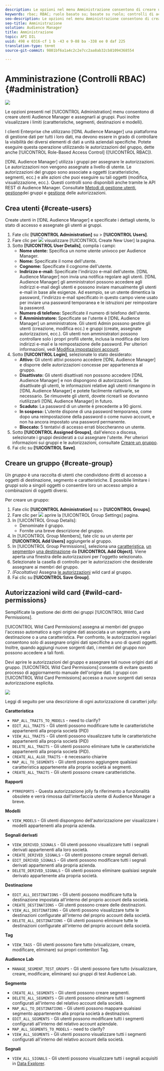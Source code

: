 ```yaml
---
description: Le opzioni nel menu Amministrazione consentono di creare utenti di Audience Manager e assegnarli ai gruppi. Puoi inoltre visualizzare i limiti (caratteristiche, segmenti, destinazioni e modelli).
keywords: rbac; RBAC; ruolo basato su; basate su ruolo; controlli di accesso basati su ruolo
seo-description: Le opzioni nel menu Amministrazione consentono di creare utenti di Audience Manager e assegnarli ai gruppi. Puoi inoltre visualizzare i limiti (caratteristiche, segmenti, destinazioni e modelli).
seo-title: Amministrazione
solution: Audience Manager
title: Amministrazione
topic: API DIL
uuid: 498 e 0316-cf 1 b -43 e 9-88 ba -338 ee 0 daf 225
translation-type: tm+mt
source-git-commit: 9801bf6a1a4c2c2e7cc2aa8ab32cb81094368554

---
```



# Amministrazione (Controlli RBAC) {#administration}

![](assets/rbac-controls.png)

Le opzioni presenti nel [!UICONTROL Administration] menu consentono di creare utenti Audience Manager e assegnarli ai gruppi. Puoi inoltre visualizzare i limiti (caratteristiche, segmenti, destinazioni e modelli).

I clienti Enterprise che utilizzano [!DNL Audience Manager] una piattaforma di gestione dati per tutti i loro dati, ma devono essere in grado di controllare la visibilità dei diversi elementi di dati a unità aziendali specifiche. Potete eseguire questa operazione utilizzando le autorizzazioni del gruppo, dette anche [!UICONTROL Role-Based Access Control] ([!UICONTROL RBAC]).

[!DNL Audience Manager] utilizza i gruppi per assegnare le autorizzazioni. Le autorizzazioni non vengono assegnate a livello di utente. Le autorizzazioni del gruppo sono associate a oggetti (caratteristiche, segmenti, ecc.) e alle azioni che puoi eseguire su tali oggetti (modifica, visualizzazione, ecc.). Questi controlli sono disponibili anche tramite le API REST di Audience Manager. Consultate [Metodi di gestione utenti](/help/using/api/rest-api-main/aam-api-user-group-permission/aam-api-user.md), [gestione](/help/using/api/rest-api-main/aam-api-user-group-permission/aam-api-group.md)dei gruppi e [gestione](/help/using/api/rest-api-main/aam-api-user-group-permission/aam-api-permissions.md) delle autorizzazioni.

## Crea utenti {#create-users}

<!-- t_create_users.xml -->

Create utenti in [!DNL Audience Manager] e specificate i dettagli utente, lo stato di accesso e assegnate gli utenti ai gruppi.

1. Fate clic **[!UICONTROL Administration]** su &gt; **[!UICONTROL Users]**.
1. Fare clic per ![](assets/icon_add.png) visualizzare [!UICONTROL Create New User] la pagina.
1. Sotto **[!UICONTROL User Details]**, compila i campi:
   * **Nome utente:** Specifica un nome utente univoco per Audience Manager.
   * **Nome:** Specificate il nome dell&#39;utente.
   * **Cognome:** Specificate il cognome dell&#39;utente.
   * **Indirizzo e-mail:** Specificate l&#39;indirizzo e-mail dell&#39;utente. [!DNL Audience Manager] non invia una notifica regolare agli utenti. [!DNL Audience Manager] gli amministratori possono accedere agli indirizzi e-mail degli utenti e possono inviare manualmente gli utenti e-mail in base alle esigenze. Ad esempio, se un utente dimentica la password, l&#39;indirizzo e-mail specificato in questo campo viene usato per inviare una password temporanea e le istruzioni per reimpostare la password.
   * **Numero di telefono:** Specificate il numero di telefono dell&#39;utente.
   * **È Amministratore:** Specificate se l&#39;utente è [!DNL Audience Manager] un amministratore. Gli utenti Admin possono gestire gli utenti (creazione, modifica ecc.) e gruppi (create, assegnate autorizzazioni, ecc.). Gli utenti non amministratori possono controllare solo i propri profili utente, inclusa la modifica dei loro indirizzi e-mail e la reimpostazione delle password. Per ulteriori informazioni, vedi [Modifica impostazioni account](../../features/administration/edit-account-settings.md).
1. Sotto **[!UICONTROL Login]**, selezionate lo stato desiderato:
   * **Attivo:** Gli utenti attivi possono accedere [!DNL Audience Manager] e disporre delle autorizzazioni concesse per appartenenza al gruppo.
   * **Disattivato:** Gli utenti disattivati non possono accedere [!DNL Audience Manager] e non dispongono di autorizzazioni. Se disattivate gli utenti, le informazioni relative agli utenti rimangono in [!DNL Audience Manager] e potete facilmente riattivarle, se necessario. Se rimuovete gli utenti, dovete ricrearli se dovranno riutilizzarli [!DNL Audience Manager] in futuro.
   * **Scaduto:** La password di un utente è precedente a 90 giorni.
   * **In sospeso:** L&#39;utente dispone di una password temporanea, come dopo una reimpostazione della password o come nuovo account, e non ha ancora impostato una password permanente.
   * **Bloccato:** 5 tentativi di accesso errati bloccheranno un utente.
1. Sotto **[!UICONTROL Assigned Groups]**, dall&#39;elenco a discesa, selezionate i gruppi desiderati a cui assegnare l&#39;utente.
Per ulteriori informazioni sui gruppi e le autorizzazioni, consultate [Creare un gruppo](../../features/administration/administration-overview.md#create-group).
1. Fai clic su **[!UICONTROL Save]**.

## Creare un gruppo {#create-group}

*Un gruppo* è una raccolta di utenti che condividono diritti di accesso a oggetti di destinazione, segmento e caratteristiche. È possibile limitare i gruppi solo a singoli oggetti o consentire loro un accesso ampio a combinazioni di oggetti diversi.

<!-- t_create_groups.xml -->

Per creare un gruppo:

1. Fate clic **[!UICONTROL Administration]** su &gt; **[!UICONTROL Groups]**.
1. Fare clic per ![](assets/icon_add.png) aprire la [!UICONTROL Group Settings] pagina.
1. In [!UICONTROL Group Details]:
   * Denominate il gruppo.
   * Fornite una breve descrizione del gruppo.
1. In [!UICONTROL Group Members], fate clic su un utente per **[!UICONTROL Add Users]** aggiungerle al gruppo.
1. In [!UICONTROL Group Permissions], seleziona una [caratteristica](../../features/traits/trait-details-page.md), [un segmento](../../features/segments/segments-purpose.md)o [una destinazione](../../features/destinations/destinations.md) da **[!UICONTROL Add Object]**.
Viene aperta una finestra delle autorizzazioni per l&#39;oggetto selezionato.
1. Selezionate la casella di controllo per le autorizzazioni che desiderate assegnare ai membri del gruppo.
1. *(Facoltativo)* Assegna [le autorizzazioni](../../features/administration/administration-overview.md#wild-card-permissions) wild card al gruppo.
1. Fai clic su **[!UICONTROL Save Group]**.

## Autorizzazioni wild card {#wild-card-permissions}

Semplificate la gestione dei diritti dei gruppi [!UICONTROL Wild Card Permissions].

<!-- c_wildcard_permissions.xml -->

[!UICONTROL Wild Card Permissions] assegna ai membri del gruppo l&#39;accesso automatico a ogni origine dati associata a un segmento, a una destinazione o a una caratteristica. Per confronto, le autorizzazioni regolari consentono solo di assegnare origini dati specifiche a uno di questi oggetti. Inoltre, quando aggiungi nuove sorgenti dati, i membri del gruppo non possono accedere a tali fonti.

Devi aprire le autorizzazioni del gruppo e assegnare tali nuove origini dati al gruppo. [!UICONTROL Wild Card Permissions] consente di evitare questo processo di aggiornamento manuale dell&#39;origine dati. I gruppi con [!UICONTROL Wild Card Permissions] accesso a nuove sorgenti dati senza autorizzazione esplicita.

![](assets/wild-card.png)

Leggi di seguito per una descrizione di ogni autorizzazione di caratteri jolly:

**Caratteristica**

* `MAP_ALL_TRAITS_TO_MODELS` - need to clarify?
* `EDIT_ALL_TRAITS` - Gli utenti possono modificare tutte le caratteristiche appartenenti alla propria società (PID)
* `VIEW_ALL_TRAITS` - Gli utenti possono visualizzare tutte le caratteristiche appartenenti alla propria società (PID)
* `DELETE_ALL_TRAITS` - Gli utenti possono eliminare tutte le caratteristiche appartenenti alla propria società (PID).
* `CREATE_ALL_ALGO_TRAITS` - è necessario chiarire
* `MAP_ALL_TO_SEGMENTS` - Gli utenti possono aggiungere qualsiasi caratteristica appartenente alla propria società ai segmenti.
* `CREATE_ALL_TRAITS` - Gli utenti possono creare caratteristiche.

**Rapporti**

* `PTRREPORTS` - Questa autorizzazione jolly fa riferimento a funzionalità obsolete e verrà rimossa dall&#39;interfaccia utente di Audience Manager a breve.

**Modelli**

* `VIEW_MODELS` - Gli utenti dispongono dell&#39;autorizzazione per visualizzare i modelli appartenenti alla propria azienda.

**Segnali derivati**

* `VIEW_DERIVED_SIGNALS` - Gli utenti possono visualizzare tutti i segnali derivati appartenenti alla loro società.
* `CREATE_DERIVED_SIGNALS` - Gli utenti possono creare segnali derivati.
* `EDIT_DERIVED_SIGNALS` - Gli utenti possono modificare tutti i segnali derivati appartenenti alla propria azienda.
* `DELETE_DERIVED_SIGNALS` - Gli utenti possono eliminare qualsiasi segnale derivato appartenente alla propria società.

**Destinazione**

* `EDIT_ALL_DESTINATIONS` - Gli utenti possono modificare tutta la destinazione impostata all&#39;interno del proprio account della società.
* `CREATE_DESTINATIONS` - Gli utenti possono creare delle destinazioni.
* `VIEW_ALL_DESTINATIONS` - Gli utenti possono visualizzare tutte le destinazioni configurate all&#39;interno del proprio account della società.
* `DELETE_ALL_DESTINATIONS` - Gli utenti possono eliminare tutte le destinazioni configurate all&#39;interno del proprio account della società.

**Tag**

* `VIEW_TAGS` - Gli utenti possono fare tutto (visualizzare, creare, modificare, eliminare) sui propri contenitori Tag.

**Audience Lab**

* `MANAGE_SEGMENT_TEST_GROUPS` - Gli utenti possono fare tutto (visualizzare, creare, modificare, eliminare) sui gruppi di test Audience Lab.

**Segmento**

* `CREATE_ALL_SEGMENTS` - Gli utenti possono creare segmenti.
* `DELETE_ALL_SEGMENTS` - Gli utenti possono eliminare tutti i segmenti configurati all&#39;interno del relativo account della società.
* `MAP_ALL_TO_DESTINATIONS` - Gli utenti possono mappare qualsiasi segmento appartenente alla propria società a destinazioni.
* `EDIT_ALL_SEGMENTS` - Gli utenti possono modificare tutti i segmenti configurati all&#39;interno del relativo account aziendale.
* `MAP_ALL_SEGMENTS_TO_MODELS` - need to clarify?
* `VIEW_ALL_SEGMENTS` - Gli utenti possono visualizzare tutti i segmenti configurati all&#39;interno del relativo account della società.

**Segnali**

* `VIEW_ALL_SIGNALS` - Gli utenti possono visualizzare tutti i segnali acquisiti in [Data Explorer](/help/using/features/data-explorer/data-explorer-overview.md).